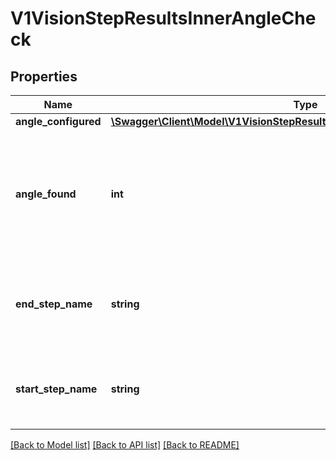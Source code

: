# V1VisionStepResultsInnerAngleCheck

## Properties
Name | Type | Description | Notes
------------ | ------------- | ------------- | -------------
**angle_configured** | [**\Swagger\Client\Model\V1VisionStepResultsInnerAngleCheckAngleConfigured**](V1VisionStepResultsInnerAngleCheckAngleConfigured.md) |  | [optional] 
**angle_found** | **int** | The counter-clockwise angle detected from the first edge to the second edge | [optional] 
**end_step_name** | **string** | The name of the second reference step used to check the angle | [optional] 
**start_step_name** | **string** | The name of the first reference step used to check the angle | [optional] 

[[Back to Model list]](../README.md#documentation-for-models) [[Back to API list]](../README.md#documentation-for-api-endpoints) [[Back to README]](../README.md)


